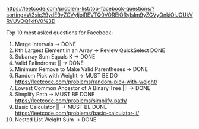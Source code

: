 https://leetcode.com/problem-list/top-facebook-questions/?sorting=W3sic29ydE9yZGVyIjoiREVTQ0VORElORyIsIm9yZGVyQnkiOiJGUkVRVUVOQ1kifV0%3D

Top 10 most asked questions for Facebook:
1) Merge Intervals -> DONE
2) Kth Largest Element in an Array -> Review QuickSelect DONE
3) Subarray Sum Equals K -> DONE
4) Valid Palindrome || -> DONE
5) Minimum Remove to Make Valid Parentheses -> DONE
6) Random Pick with Weight -> MUST BE DO
https://leetcode.com/problems/random-pick-with-weight/
7) Lowest Common Ancestor of A Binary Tree ||| -> DONE
8) Simplify Path -> MUST BE DONE
https://leetcode.com/problems/simplify-path/
9) Basic Calculator ||  -> MUST BE DONE
https://leetcode.com/problems/basic-calculator-ii/
10) Nested List Weight Sum -> DONE